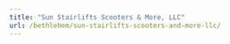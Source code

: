 ```yaml
---
title: "Sun Stairlifts Scooters & More, LLC"
url: /bethlehem/sun-stairlifts-scooters-and-more-llc/
---
```

